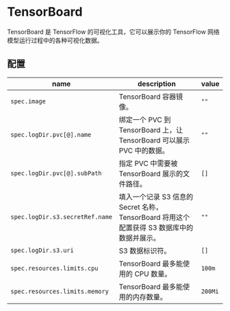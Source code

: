 # TensorBoard

TensorBoard 是 TensorFlow 的可视化工具，它可以展示你的 TensorFlow 网络模型运行过程中的各种可视化数据。

## 配置

| name | description | value |
|------|-------------|-------|
| `spec.image` | TensorBoard 容器镜像。 | `""` | 
| `spec.logDir.pvc[@].name` | 绑定一个 PVC 到 TensorBoard 上，让 TensorBoard 可以展示 PVC 中的数据。 | `""` | 
| `spec.logDir.pvc[@].subPath` | 指定 PVC 中需要被 TensorBoard 展示的文件路径。 | `[]` | 
| `spec.logDir.s3.secretRef.name` | 填入一个记录 S3 信息的 Secret 名称，TensorBoard 将用这个配置获得 S3 数据库中的数据并展示。 | `""` | 
| `spec.logDir.s3.uri` | S3 数据标识符。 | `[]` | 
| `spec.resources.limits.cpu` | TensorBoard 最多能使用的 CPU 数量。 | `100m` | 
| `spec.resources.limits.memory` | TensorBoard 最多能使用的内存数量。 | `200Mi` | 
